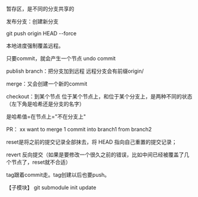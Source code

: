 暂存区，是不同的分支共享的



发布分支：创建新分支




git push origin HEAD --force

本地进度强制覆盖远程。





只要commit，就会产生一个节点
undo commit



publish branch：把分支加到远程
远程分支会有前缀origin/



merge：又会创建一个新的commit


checkout：到某个节点
位于某个节点上，和位于某个分支上，是两种不同的状态（左下角是哈希还是分支的名字）


是哈希值=在节点上="不在分支上"


PR：    xx want to merge 1 commit into branch1 from branch2




reset是将之前的提交记录全部抹去，将 HEAD 指向自己重置的提交记录；



revert      反向提交（如果是要修改一个很久之前的错误，比如中间已经被覆盖了几个节点了，reset就不合适）



tag跟着commit走。tag创建以后也要push。



【子模块】
git submodule 
    init
    update